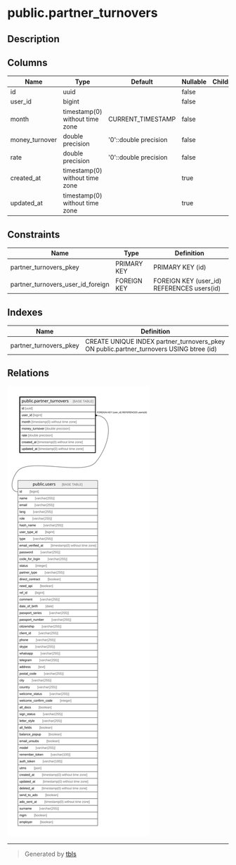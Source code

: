 # public.partner_turnovers

## Description

## Columns

| Name | Type | Default | Nullable | Children | Parents | Comment |
| ---- | ---- | ------- | -------- | -------- | ------- | ------- |
| id | uuid |  | false |  |  |  |
| user_id | bigint |  | false |  | [public.users](public.users.md) |  |
| month | timestamp(0) without time zone | CURRENT_TIMESTAMP | false |  |  |  |
| money_turnover | double precision | '0'::double precision | false |  |  |  |
| rate | double precision | '0'::double precision | false |  |  |  |
| created_at | timestamp(0) without time zone |  | true |  |  |  |
| updated_at | timestamp(0) without time zone |  | true |  |  |  |

## Constraints

| Name | Type | Definition |
| ---- | ---- | ---------- |
| partner_turnovers_pkey | PRIMARY KEY | PRIMARY KEY (id) |
| partner_turnovers_user_id_foreign | FOREIGN KEY | FOREIGN KEY (user_id) REFERENCES users(id) |

## Indexes

| Name | Definition |
| ---- | ---------- |
| partner_turnovers_pkey | CREATE UNIQUE INDEX partner_turnovers_pkey ON public.partner_turnovers USING btree (id) |

## Relations

![er](public.partner_turnovers.svg)

---

> Generated by [tbls](https://github.com/k1LoW/tbls)
